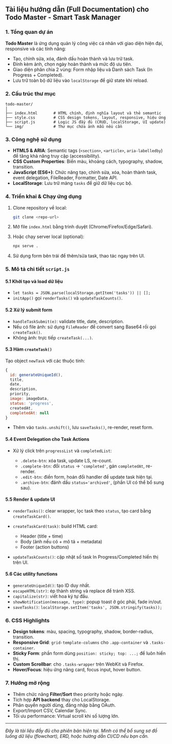 ## Tài liệu hướng dẫn (Full Documentation) cho Todo Master - Smart Task Manager

### 1. Tổng quan dự án

**Todo Master** là ứng dụng quản lý công việc cá nhân với giao diện hiện đại, responsive và các tính năng:

- Tạo, chỉnh sửa, xóa, đánh dấu hoàn thành và lưu trữ task.
- Đính kèm ảnh, chọn ngày hoàn thành và mức độ ưu tiên.
- Giao diện phân chia 2 vùng: Form nhập liệu và Danh sách Task (In Progress + Completed).
- Lưu trữ toàn bộ dữ liệu vào `localStorage` để giữ state khi reload.

### 2. Cấu trúc thư mục

```
todo-master/
│
├── index.html       # HTML chính, định nghĩa layout và thẻ semantic
├── style.css        # CSS design tokens, layout, responsive, hiệu ứng
├── script.js        # Logic JS đầy đủ (CRUD, localStorage, UI update)
└── img/             # Thư mục chứa ảnh mẫu nếu cần
```

### 3. Công nghệ sử dụng

- **HTML5 & ARIA**: Semantic tags (`<section>`, `<article>`, `aria-labelledby`) để tăng khả năng truy cập (accessibility).
- **CSS Custom Properties**: Biến màu, khoảng cách, typography, shadow, transition.
- **JavaScript (ES6+)**: Chức năng tạo, chỉnh sửa, xóa, hoàn thành task, event delegation, FileReader, Formatter, Date API.
- **LocalStorage**: Lưu trữ mảng `tasks` để giữ dữ liệu cục bộ.

### 4. Triển khai & Chạy ứng dụng

1. Clone repository về local:

   ```bash
   git clone <repo-url>
   ```

2. Mở file `index.html` bằng trình duyệt (Chrome/Firefox/Edge/Safari).
3. Hoặc chạy server local (optional):

   ```bash
   npx serve .
   ```

4. Sử dụng form bên trái để thêm/sửa task, thao tác ngay trên UI.

### 5. Mô tả chi tiết `script.js`

#### 5.1 Khởi tạo và load dữ liệu

- `let tasks = JSON.parse(localStorage.getItem('tasks')) || [];`
- `initApp()` gọi `renderTasks()` và `updateTaskCounts()`.

#### 5.2 Xử lý submit form

- `handleTaskSubmit(e)`: validate title, date, description.
- Nếu có file ảnh: sử dụng `FileReader` để convert sang Base64 rồi gọi `createTask()`.
- Không ảnh: trực tiếp `createTask(...)`.

#### 5.3 Hàm `createTask()`

Tạo object `newTask` với các thuộc tính:

```js
{
  id: generateUniqueId(),
  title,
  date,
  description,
  priority,
  image: imageData,
  status: 'progress',
  createdAt,
  completedAt: null
}
```

- Thêm vào `tasks.unshift()`, lưu `saveTasks()`, re-render, reset form.

#### 5.4 Event Delegation cho Task Actions

- Xử lý click trên `progressList` và `completedList`:

  - `.delete-btn`: xóa task, update LS, re-count.
  - `.complete-btn`: đổi `status` -> `'completed'`, gán `completedAt`, re-render.
  - `.edit-btn`: điền form, hoán đổi handler để update task hiện tại.
  - `.archive-btn`: đánh dấu `status='archived'`, (phần UI có thể bổ sung sau).

#### 5.5 Render & update UI

- `renderTasks()`: clear wrapper, lọc task theo `status`, tạo card bằng `createTaskCard()`.
- `createTaskCard(task)`: build HTML card:

  - Header (title + time)
  - Body (ảnh nếu có + mô tả + metadata)
  - Footer (action buttons)

- `updateTaskCounts()`: cập nhật số task In Progress/Completed hiển thị trên UI.

#### 5.6 Các utility functions

- `generateUniqueId()`: tạo ID duy nhất.
- `escapeHTML(str)`: ép thành string và replace để tránh XSS.
- `capitalize(str)`: viết hoa ký tự đầu.
- `showNotification(message, type)`: popup toast ở góc phải, fade in/out.
- `saveTasks()`: `localStorage.setItem('tasks', JSON.stringify(tasks));`

### 6. CSS Highlights

- **Design tokens**: màu, spacing, typography, shadow, border-radius, transition.
- **Responsive Grid**: `grid-template-columns` cho `.app-container` và `.tasks-container`.
- **Sticky Form**: phần form dùng `position: sticky; top: ...;` để luôn hiển thị.
- **Custom Scrollbar**: cho `.tasks-wrapper` trên WebKit và Firefox.
- **Hover/Focus**: hiệu ứng nâng card, focus input, hover button.

### 7. Hướng mở rộng

- Thêm chức năng **Filter/Sort** theo priority hoặc ngày.
- Tích hợp **API backend** thay cho LocalStorage.
- Phân quyền người dùng, đăng nhập bằng OAuth.
- Export/Import CSV, Calendar Sync.
- Tối ưu performance: Virtual scroll khi số lượng lớn.

---

_Đây là tài liệu đầy đủ cho phiên bản hiện tại. Mình có thể bổ sung sơ đồ luồng dữ liệu (flowchart), ERD, hoặc hướng dẫn CI/CD nếu bạn cần._
